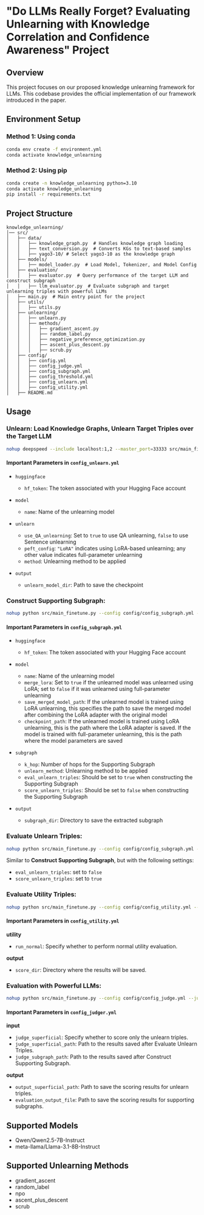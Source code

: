 # "Do LLMs Really Forget? Evaluating Unlearning with Knowledge Correlation and Confidence Awareness" Project

## Overview
This project focuses on our proposed knowledge unlearning framework for LLMs. This codebase provides the official implementation of our framework introduced in the paper.

## Environment Setup

### Method 1: Using conda
``` sh
conda env create -f environment.yml
conda activate knowledge_unlearning
```

### Method 2: Using pip
``` sh
conda create -n knowledge_unlearning python=3.10
conda activate knowledge_unlearning
pip install -r requirements.txt
```
## Project Structure
```
knowledge_unlearning/
│── src/
│   ├── data/
│   │   ├── knowledge_graph.py  # Handles knowledge graph loading
│   │   ├── text_conversion.py  # Converts KGs to text-based samples            
│   │   ├── yago3-10/ # Select yago3-10 as the knowledge graph
│   ├── models/
│   │   ├── model_loader.py  # Load Model, Tokenizer, and Model Config
│   ├── evaluation/
│   │   ├── evaluator.py  # Query performance of the target LLM and construct subgraph
│   │   ├── llm_evaluator.py  # Evaluate subgraph and target unlearning triples with powerful LLMs
│   ├── main.py  # Main entry point for the project
│   ├── utils/
│   │   ├── utils.py
│   ├── unlearning/
│   │   ├── unlearn.py
│   │   ├── methods/
│   │   │   ├── gradient_ascent.py
│   │   │   ├── random_label.py
│   │   │   ├── negative_preference_optimization.py
│   │   │   ├── ascent_plus_descent.py
│   │   │   ├── scrub.py
│   ├── config/
│   │   ├── config.yml
│   │   ├── config_judge.yml
│   │   ├── config_subgraph.yml
│   │   ├── config_threshold.yml
│   │   ├── config_unlearn.yml
│   │   ├── config_utility.yml
│   ├── README.md
```

## Usage

### Unlearn: Load Knowledge Graphs, Unlearn Target Triples over the Target LLM
```sh
nohup deepspeed --include localhost:1,2 --master_port=33333 src/main_finetune.py --config config/config_unlearn.yml --unlearn > output.log 2>&1 &
```


#### Important Parameters in `config_unlearn.yml`

- `huggingface`  
  - `hf_token`: The token associated with your Hugging Face account

- `model`  
  - `name`: Name of the unlearning model

- `unlearn`  
  - `use_QA_unlearning`: Set to `true` to use QA unlearning, `false` to use Sentence unlearning  
  - `peft_config`: `"LoRA"` indicates using LoRA-based unlearning; any other value indicates full-parameter unlearning  
  - `method`: Unlearning method to be applied

- `output`  
  - `unlearn_model_dir`: Path to save the checkpoint



### Construct Supporting Subgraph:
```sh
nohup python src/main_finetune.py --config config/config_subgraph.yml --subgraph > output.log 2>&1 &
```

#### Important Parameters in `config_subgraph.yml`

- `huggingface`  
  - `hf_token`: The token associated with your Hugging Face account

- `model`  
  - `name`: Name of the unlearning model  
  - `merge_lora`: Set to `true` if the unlearned model was unlearned using LoRA; set to `false` if it was unlearned using full-parameter unlearning  
  - `save_merged_model_path`: If the unlearned model is trained using LoRA unlearning, this specifies the path to save the merged model after combining the LoRA adapter with the original model  
  - `checkpoint_path`: If the unlearned model is trained using LoRA unlearning, this is the path where the LoRA adapter is saved. If the model is trained with full-parameter unlearning, this is the path where the model parameters are saved  

- `subgraph`  
  - `k_hop`: Number of hops for the Supporting Subgraph  
  - `unlearn_method`: Unlearning method to be applied  
  - `eval_unlearn_triples`: Should be set to `true` when constructing the Supporting Subgraph  
  - `score_unlearn_triples`: Should be set to `false` when constructing the Supporting Subgraph  

- `output`  
  - `subgraph_dir`: Directory to save the extracted subgraph



### Evaluate Unlearn Triples:
```sh
nohup python src/main_finetune.py --config config/config_subgraph.yml --subgraph > output.log 2>&1 &
```

Similar to **Construct Supporting Subgraph**, but with the following settings:

- `eval_unlearn_triples`: set to `false`
- `score_unlearn_triples`: set to `true`



### Evaluate Utility Triples:
```sh
nohup python src/main_finetune.py --config config/config_utility.yml --utility > output.log 2>&1 &
```

#### Important Parameters in `config_utility.yml`

**utility**  
- `run_normal`: Specify whether to perform normal utility evaluation.

**output**  
- `score_dir`: Directory where the results will be saved.


### Evaluation with Powerful LLMs:
```sh
nohup python src/main_finetune.py --config config/config_judge.yml --judge > output.log 2>&1 &
```

#### Important Parameters in `config_judger.yml`

**input**  
- `judge_superficial`: Specify whether to score only the unlearn triples.  
- `judge_superficial_path`: Path to the results saved after Evaluate Unlearn Triples.  
- `judge_subgraph_path`: Path to the results saved after Construct Supporting Subgraph.  

**output**  
- `output_superficial_path`: Path to save the scoring results for unlearn triples.  
- `evaluation_output_file`: Path to save the scoring results for supporting subgraphs.


## Supported Models
- Qwen/Qwen2.5-7B-Instruct
- meta-llama/Llama-3.1-8B-Instruct

## Supported Unlearning Methods
- gradient_ascent
- random_label
- npo
- ascent_plus_descent
- scrub
